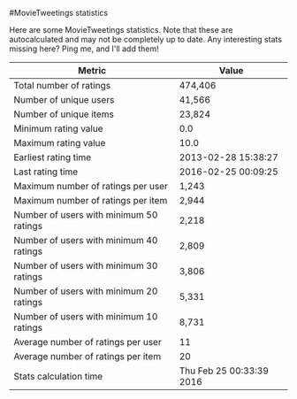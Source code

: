 #MovieTweetings statistics

Here are some MovieTweetings statistics. Note that these are autocalculated and may not be completely up to date. Any interesting stats missing here? Ping me, and I'll add them!

Metric | Value
--- | ---
Total number of ratings                 | 474,406
Number of unique users                  | 41,566
Number of unique items                  | 23,824
Minimum rating value                    | 0.0
Maximum rating value                    | 10.0
Earliest rating time                    | 2013-02-28 15:38:27
Last rating time                        | 2016-02-25 00:09:25
Maximum number of ratings per user      | 1,243
Maximum number of ratings per item      | 2,944
Number of users with minimum 50 ratings | 2,218
Number of users with minimum 40 ratings | 2,809
Number of users with minimum 30 ratings | 3,806
Number of users with minimum 20 ratings | 5,331
Number of users with minimum 10 ratings | 8,731
Average number of ratings per user      | 11
Average number of ratings per item      | 20
Stats calculation time                  | Thu Feb 25 00:33:39 2016

